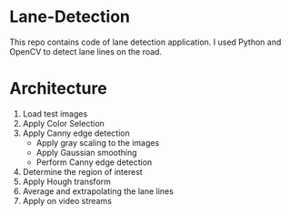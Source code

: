 # Lane-Detection
This repo contains code of lane detection application. I used Python and OpenCV to detect lane lines on the road.

# Architecture
1. Load test images
2. Apply Color Selection
3. Apply Canny edge detection
    - Apply gray scaling to the images
    - Apply Gaussian smoothing
    - Perform Canny edge detection
4. Determine the region of interest
5. Apply Hough transform
6. Average and extrapolating the lane lines
7. Apply on video streams

